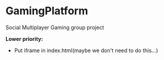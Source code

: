 GamingPlatform
==============
Social Multiplayer Gaming group project

**Lower priority:**
* Put iframe in index.html(maybe we don't need to do this...)
